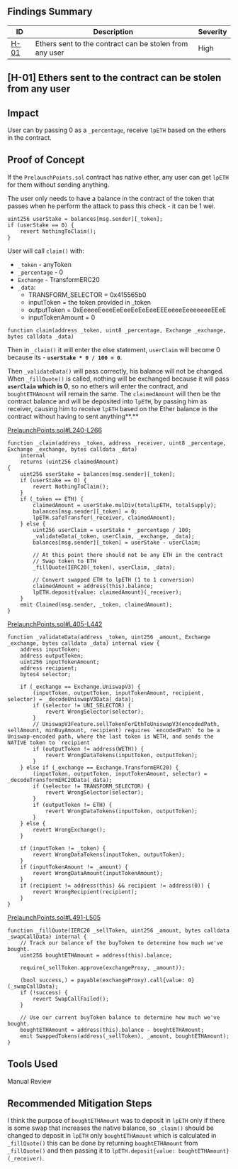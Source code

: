 ## Findings Summary

| ID | Description | Severity |
| - | - | - |
| [H-01](#h-01-ethers-sent-to-the-contract-can-be-stolen-from-any-user) |Ethers sent to the contract can be stolen from any user | High |

## [H-01] Ethers sent to the contract can be stolen from any user

## Impact

User can by passing 0 as a `_percentage`, receive `lpETH` based on the ethers in the contract.

## Proof of Concept

If the `PrelaunchPoints.sol` contract has native ether, any user can get `lpETH` for them without sending anything.

The user only needs to have a balance in the contract of the token that passes when he perform the attack to pass this check - it can be 1 wei.

```solidity
uint256 userStake = balances[msg.sender][_token];
if (userStake == 0) {
    revert NothingToClaim();
}
```

User will call `claim()` with:

- `_token` - anyToken
- `_percentage` - 0
- `Exchange` - TransformERC20
- `_data`:
    - TRANSFORM_SELECTOR = 0x415565b0
    - inputToken = the token provided in _token
    - outputToken = 0xEeeeeEeeeEeEeeEeEeEeeEEEeeeeEeeeeeeeEEeE
    - inputTokenAmount = 0

```solidity
function claim(address _token, uint8 _percentage, Exchange _exchange, bytes calldata _data)
```

Then in `_claim()` it will enter the else statement, `userClaim` will become 0 because its - **`userStake * 0 / 100 = 0`**.

Then `_validateData()` will pass correctly, his balance will not be changed. When `_fillQuote()` is called, nothing will be exchanged because it will pass **`userClaim` which is 0**, so no ethers will enter the contract, and `boughtETHAmount` will remain the same. The `claimedAmount` will then be the contract balance and will be deposited into `lpETH`, by passing him as receiver, causing him to receive `lpETH` based on the Ether balance in the contract without having to sent anything**.**

[PrelaunchPoints.sol#L240-L266](https://github.com/code-423n4/2024-05-loop/blob/40167e469edde09969643b6808c57e25d1b9c203/src/PrelaunchPoints.sol#L240-L266)

```solidity
function _claim(address _token, address _receiver, uint8 _percentage, Exchange _exchange, bytes calldata _data)
    internal
    returns (uint256 claimedAmount)
{
    uint256 userStake = balances[msg.sender][_token];
    if (userStake == 0) {
        revert NothingToClaim();
    }
    if (_token == ETH) {
        claimedAmount = userStake.mulDiv(totalLpETH, totalSupply);
        balances[msg.sender][_token] = 0;
        lpETH.safeTransfer(_receiver, claimedAmount);
    } else {
        uint256 userClaim = userStake * _percentage / 100;
        _validateData(_token, userClaim, _exchange, _data);
        balances[msg.sender][_token] = userStake - userClaim;

        // At this point there should not be any ETH in the contract
        // Swap token to ETH
        _fillQuote(IERC20(_token), userClaim, _data);

        // Convert swapped ETH to lpETH (1 to 1 conversion)
        claimedAmount = address(this).balance;
        lpETH.deposit{value: claimedAmount}(_receiver);
    }
    emit Claimed(msg.sender, _token, claimedAmount);
}
```

[PrelaunchPoints.sol#L405-L442](https://github.com/code-423n4/2024-05-loop/blob/40167e469edde09969643b6808c57e25d1b9c203/src/PrelaunchPoints.sol#L405-L442)

```solidity
function _validateData(address _token, uint256 _amount, Exchange _exchange, bytes calldata _data) internal view {
    address inputToken;
    address outputToken;
    uint256 inputTokenAmount;
    address recipient;
    bytes4 selector;

    if (_exchange == Exchange.UniswapV3) {
        (inputToken, outputToken, inputTokenAmount, recipient, selector) = _decodeUniswapV3Data(_data);
        if (selector != UNI_SELECTOR) {
            revert WrongSelector(selector);
        }
        // UniswapV3Feature.sellTokenForEthToUniswapV3(encodedPath, sellAmount, minBuyAmount, recipient) requires `encodedPath` to be a Uniswap-encoded path, where the last token is WETH, and sends the NATIVE token to `recipient`
        if (outputToken != address(WETH)) {
            revert WrongDataTokens(inputToken, outputToken);
        }
    } else if (_exchange == Exchange.TransformERC20) {
        (inputToken, outputToken, inputTokenAmount, selector) = _decodeTransformERC20Data(_data);
        if (selector != TRANSFORM_SELECTOR) {
            revert WrongSelector(selector);
        }
        if (outputToken != ETH) {
            revert WrongDataTokens(inputToken, outputToken);
        }
    } else {
        revert WrongExchange();
    }

    if (inputToken != _token) {
        revert WrongDataTokens(inputToken, outputToken);
    }
    if (inputTokenAmount != _amount) {
        revert WrongDataAmount(inputTokenAmount);
    }
    if (recipient != address(this) && recipient != address(0)) {
        revert WrongRecipient(recipient);
    }
}
```

[PrelaunchPoints.sol#L491-L505](https://github.com/code-423n4/2024-05-loop/blob/40167e469edde09969643b6808c57e25d1b9c203/src/PrelaunchPoints.sol#L491-L505)

```solidity
function _fillQuote(IERC20 _sellToken, uint256 _amount, bytes calldata _swapCallData) internal {
    // Track our balance of the buyToken to determine how much we've bought.
    uint256 boughtETHAmount = address(this).balance;

    require(_sellToken.approve(exchangeProxy, _amount));

    (bool success,) = payable(exchangeProxy).call{value: 0}(_swapCallData);
    if (!success) {
        revert SwapCallFailed();
    }

    // Use our current buyToken balance to determine how much we've bought.
    boughtETHAmount = address(this).balance - boughtETHAmount;
    emit SwappedTokens(address(_sellToken), _amount, boughtETHAmount);
}
```

## Tools Used

Manual Review

## Recommended Mitigation Steps

I think the purpose of `boughtETHAmount` was to deposit in `lpETH` only if there is some swap that increases the native balance, so `_claim()` should be changed to deposit in `lpETH` only `boughtETHAmount` which is calculated in `_fillQuote()` this can be done by returning `boughtETHAmount` from `_fillQuote()` and then passing it to `lpETH.deposit{value: boughtETHAmount}(_receiver)`.